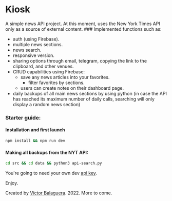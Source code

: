 # Kiosk

A simple news API project. At this moment, uses the New York Times API only as a source of
external content.
### Implemented functions such as:

- auth (using Firebase).
- multiple news sections.
- news search.
- responsive version.
- sharing options through email, telegram, copying the link to the clipboard, and other venues.
- CRUD capabilities using Firebase:
  - save any news articles into your favorites.
    - filter favorites by sections.
  - users can create notes on their dashboard page.
- daily backups of all main news sections by using python (in case the API has reached its maximum number of daily calls, searching will only display a random news section)

### Starter guide:

#### Installation and first launch

```sh
npm install && npm run dev
```

#### Making all backups from the NYT API:

```sh
cd src && cd data && python3 api-search.py
```

You're going to need your own dev [api key](https://developer.nytimes.com/apis).

Enjoy.

Created by [Víctor Balaguera](http://vbalaguera.com). 2022. More to come.
